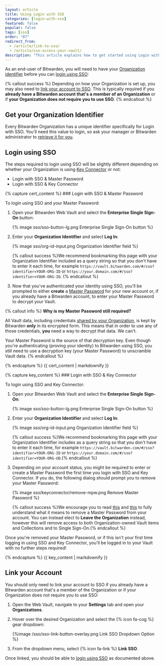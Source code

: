 ```yaml
---
layout: article
title: Using Login with SSO
categories: [login-with-sso]
featured: false
popular: false
tags: [sso]
order: "07"
redirect_from:
  - /article/link-to-sso/
  - /article/sso-access-your-vault/
description: "This article explains how to get started using Login with SSO as a Bitwarden password manager end-user."
---
```


As an end-user of Bitwarden, you will need to have your [Organization identifier](#get-your-organization-identifier) before you can [login using SSO](#login-using-sso):

{% callout success %}
Depending on how your Organization is set up, you may also need to [link your account to SSO](#link-your-account). This is typically required if you **already have a Bitwarden account that's a member of an Organization** or if **your Organization does not require you to use SSO**.
{% endcallout %}

## Get your Organization Identifier

Every Bitwarden Organization has a unique identifier specifically for Login with SSO. You'll need this value to login, so ask your manager or Bitwarden administrator to [retrieve it for you]({{site.baseurl}}/article/configure-sso-saml/#step-1-set-an-organization-identifier).

## Login using SSO

The steps required to login using SSO will be slightly different depending on whether your Organization is using [Key Connector]({{site.baseurl}}/article/about-key-connector/) or not:

<ul class="nav nav-tabs" id="myTab" role="tablist">
  <li class="nav-item" id="tab" role="presentation">
    <a class="nav-link active" id="certtab" data-bs-toggle="tab" data-target="#cert" role="tab" aria-controls="cert" aria-selected="true">Login with SSO & Master Password</a>
  </li>
  <li class="nav-item" id="tab" role="presentation">
    <a class="nav-link" id="azuretab" data-bs-toggle="tab" data-target="#azure" role="tab" aria-controls="azure" aria-selected="false">Login with SSO & Key Connector</a>
  </li>
</ul>

<div class="tab-content" id="clientsContent">
  <div class="tab-pane show active" id="cert" role="tabpanel" aria-labelledby="certtab">
{% capture cert_content %}
### Login with SSO & Master Password

To login using SSO and your Master Password:

1. Open your Bitwarden Web Vault and select the **Enterprise Single Sign-On** button:

   {% image sso/sso-button-lg.png Enterprise Single Sign-On button %}
2. Enter your **Organization Identifier** and select **Log In**:

   {% image sso/org-id-input.png Organization Identifier field %}

   {% callout success %}We recommend bookmarking this page with your Organization Identifier included as a query string so that you don't have to enter it each time, for example `https://vault.bitwarden.com/#/sso?identifier=YOUR-ORG-ID` or `https://your.domain.com/#/sso?identifier=YOUR-ORG-ID`. {% endcallout %}
3. Now that you've authenticated your identity using SSO, you'll be prompted to either **create** a [Master Password]({{site.baseurl}}/article/master-password/) for your new account or, if you already have a Bitwarden account, to enter your Master Password to decrypt your Vault.

{% callout info %}
**Why is my Master Password still required?**

All Vault data, including credentials [shared by your Organization]({{site.baseurl}}/article/sharing/), is kept by Bitwarden **only** in its encrypted form. This means that in order to use any of those credentials, **you** need a way to decrypt that data. We can't.

Your Master Password is the source of that decryption key. Even though you're authenticating (proving your identity) to Bitwarden using SSO, you still need to use a decryption key (your Master Password) to unscramble Vault data.
{% endcallout %}

{% endcapture %}
{{ cert_content | markdownify }}
  </div>
  <div class="tab-pane" id="azure" role="tabpanel" aria-labelledby="azuretab">
{% capture key_content %}
### Login with SSO & Key Connector

To login using SSO and Key Connector:

1. Open your Bitwarden Web Vault and select the **Enterprise Single Sign-On**:

   {% image sso/sso-button-lg.png Enterprise Single Sign-On button %}
2. Enter your **Organization Identifier** and select **Log In**:

   {% image sso/org-id-input.png Organization Identifier field %}

   {% callout success %}We recommend bookmarking this page with your Organization Identifier includes as a query string so that you don't have to enter it each time, for example `https://vault.bitwarden.com/#/sso?identifier=YOUR-ORG-ID` or `https://your.domain.com/#/sso?identifier=YOUR-ORG-UD`.{% endcallout %}
3. Depending on your account status, you might be required to enter or create a Master Password the first time you login with SSO and Key Connector. If you do, the following dialog should prompt you to remove your Master Password:

   {% image sso/keyconnector/remove-mpw.png Remove Master Password %}

   {% callout success %}We encourage you to read [this]({{site.baseurl}}/article/about-key-connector/#impact-on-master-passwords) and [this]({{site.baseurl}}/article/about-key-connector/#impact-on-organization-membership) to fully understand what it means to remove a Master Password from your account. You can instead elect to **Leave the Organization** instead, however this will remove access to both Organization-owned Vault items and Collections and to Single Sign-On.{% endcallout %}

Once you're removed your Master Password, or if this isn't your first time logging in using SSO and Key Connector, you'll be logged in to your Vault with no further steps required!


{% endcapture %}
{{ key_content | markdownify }}
  </div>
</div>


## Link your Account

You should only need to link your account to SSO if you already have a Bitwarden account that's a member of the Organization or if your Organization does not require you to use SSO:

1. Open the Web Vault, navigate to your **Settings** tab and open your **Organizations**.
2. Hover over the desired Organization and select the {% icon fa-cog %} gear dropdown:

   {%image /sso/sso-link-button-overlay.png Link SSO Dropdown Option %}

3. From the dropdown menu, select {% icon fa-link %} **Link SSO**.

Once linked, you should be able to [login using SSO](#login-using-sso) as documented above.
